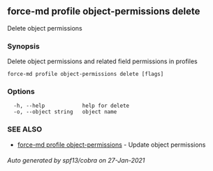 ## force-md profile object-permissions delete

Delete object permissions

### Synopsis

Delete object permissions and related field permissions in profiles

```
force-md profile object-permissions delete [flags]
```

### Options

```
  -h, --help            help for delete
  -o, --object string   object name
```

### SEE ALSO

* [force-md profile object-permissions](force-md_profile_object-permissions.md)	 - Update object permissions

###### Auto generated by spf13/cobra on 27-Jan-2021
